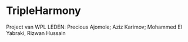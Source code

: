 # TripleHarmony
Project van WPL
LEDEN: Precious Ajomole; Aziz Karimov; Mohammed El Yabraki, Rizwan Hussain
